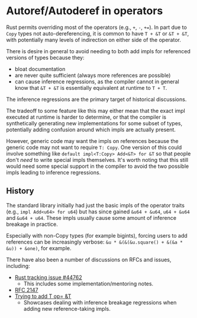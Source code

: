 # Autoref/Autoderef in operators

Rust permits overriding most of the operators (e.g., `+`, `-`, `+=`). In part
due to `Copy` types not auto-dereferencing, it is common to have `T + &T`
or `&T + &T`, with potentially many levels of indirection on either side of the
operator.

There is desire in general to avoid needing to both add impls for referenced
versions of types because they:

- bloat documentation
- are never quite sufficient (always more references are possible)
- can cause inference regressions, as the compiler cannot in general know that
  `&T + &T` is essentially equivalent at runtime to `T + T`.

The inference regressions are the primary target of historical discussions.

The tradeoff to some feature like this may either mean that the exact impl
executed at runtime is harder to determine, or that the compiler is
synthetically generating new implementations for some subset of types,
potentially adding confusion around which impls are actually present.

However, generic code may want the impls on references because the generic code
may not want to require `T: Copy`. One version of this could involve
something like `default impl<T:Copy> Add<&T> for &T` so that people don't *need*
to write special impls themselves. It's worth noting that this still would need
some special support in the compiler to avoid the two possible impls leading to
inference regressions.

## History

The standard library initially had just the basic impls of the operator traits
(e.g., `impl Add<u64> for u64`) but has since gained `&u64 + &u64`, `u64 + &u64`
and `&u64 + u64`. These impls usually cause some amount of inference breakage in
practice.

Especially with non-Copy types (for example bigints), forcing users to add references can be
increasingly verbose: `&u * &(&(&u.square() + &(&a * &u)) + &one)`, for example.

There have also been a number of discussions on RFCs and issues, including:
- [Rust tracking issue #44762](https://github.com/rust-lang/rust/issues/44762)
    - This includes some implementation/mentoring notes.
- [RFC 2147](https://github.com/rust-lang/rfcs/pull/2147)
- [Trying to add T op= &T](https://github.com/rust-lang/rust/pull/41336)
    - Showcases dealing with inference breakage regressions when adding new
      reference-taking impls.
